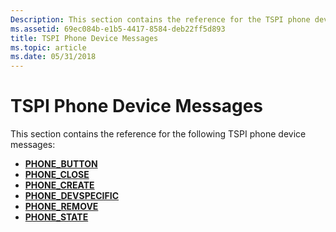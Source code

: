 ```yaml
---
Description: This section contains the reference for the TSPI phone device messages.
ms.assetid: 69ec084b-e1b5-4417-8584-deb22ff5d893
title: TSPI Phone Device Messages
ms.topic: article
ms.date: 05/31/2018
---
```


# TSPI Phone Device Messages

This section contains the reference for the following TSPI phone device messages:

-   [**PHONE\_BUTTON**](/previous-versions/windows/desktop/legacy/ms725254(v=vs.85))
-   [**PHONE\_CLOSE**](/previous-versions/windows/desktop/legacy/ms725255(v=vs.85))
-   [**PHONE\_CREATE**](/previous-versions/windows/desktop/legacy/ms725256(v=vs.85))
-   [**PHONE\_DEVSPECIFIC**](/previous-versions/windows/desktop/legacy/ms725258(v=vs.85))
-   [**PHONE\_REMOVE**](/previous-versions/windows/desktop/legacy/ms725260(v=vs.85))
-   [**PHONE\_STATE**](/previous-versions/windows/desktop/legacy/ms725262(v=vs.85))

 

 